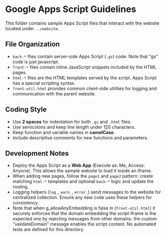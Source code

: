 # Google Apps Script Guidelines

This folder contains sample Apps Script files that interact with the website located under `../website`.

## File Organization
- `back-*` files contain server-side Apps Script (`.gs`) code. Note that "gs" code is just javascript.
- `front-*` files contain inline JavaScript snippets included by the HTML pages.
- `html-*` files are the HTML templates served by the script. Apps Script has a special scripting syntax.
- `front-util.html` provides common client-side utilities for logging and communication with the parent website.

## Coding Style
- Use **2 spaces** for indentation for both `.gs` and `.html` files.
- Use semicolons and keep line length under 120 characters.
- Keep function and variable names in **camelCase**.
- Include descriptive comments for new functions and parameters.

## Development Notes
- Deploy the Apps Script as a **Web App** (Execute as: Me, Access: Anyone). This allows the sample website to load it inside an iframe.
- When adding new pages, follow the `page1` and `page2` pattern: create matching `html-*` templates and optional `back-*` logic and update the routing.
- Logging helpers (`log_`, `warn_`, `error_`) send messages to the website for centralized collection. Ensure any new code uses these helpers for consistency.
- Note that when g_allowAnyEmbedding is false in (`front-util.html`) it securely enforces that the domain embedding the script iframe is the expected one by rejecting messages from other domains. the custom "validateDomain" message enables the script content.
No automated tests are defined for this directory.
